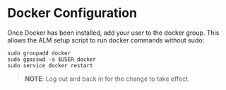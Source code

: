 [title]: # (Docker Configuration)
[tags]: # (Account Lifecycle Manager,ALM,Active Directory,on-premise,on-prem,self hosted,docker)
[priority]: # (4510)

# Docker Configuration

Once Docker has been installed, add your user to the docker group. This allows the ALM setup script to run docker commands without sudo:

```
sudo groupadd docker
sudo gpasswd -a $USER docker
sudo service docker restart
```

>**NOTE**: Log out and back in for the change to take effect.
